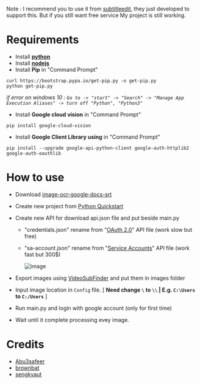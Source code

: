 Note : I recommend you to use it from [subtitleedit](https://github.com/SubtitleEdit/subtitleedit/releases), they just developed to support this. But if you still want free service My project is still working.

# Requirements
* Install **[python](https://www.python.org/)**
* Install **[nodejs](https://nodejs.org/en/download/)**
* Install **Pip** in "Command Prompt"
```
curl https://bootstrap.pypa.io/get-pip.py -o get-pip.py
python get-pip.py
```
_if error on windows 10 : `Go to -> "start" -> "Search" -> "Manage App Execution Aliases" -> turn off "Python", "Python3"`_
* Install **Google cloud vision** in "Command Prompt"
```
pip install google-cloud-vision
```
* Install **Google Client Library using** in "Command Prompt"
```
pip install --upgrade google-api-python-client google-auth-httplib2 google-auth-oauthlib
```

# How to use
* Download [image-ocr-google-docs-srt](https://github.com/Kuju29/image-ocr-google-docs-srt/archive/refs/heads/master.zip)
* Create new project from [Python Quickstart](https://developers.google.com/drive/api/v3/quickstart/python)
* Create new API for download api.json file and put beside main.py 
  - "credentials.json" rename from "[OAuth 2.0](https://console.cloud.google.com/apis/credentials/oauthclient)" API file (work slow but free)
  - "sa-account.json" rename from "[Service Accounts](https://console.cloud.google.com/iam-admin/serviceaccounts)" API file (work fast but 300$)
  
    ![image](https://user-images.githubusercontent.com/22098092/171820037-08f5f23d-109e-415f-8f45-ea6acd7aa7e4.png)

* Export images using [VideoSubFinder](https://sourceforge.net/projects/videosubfinder/) and put them in images folder
* Input image location in `Config` file. [ **Need change `\` to `\\` | E.g. `C:\Users` to `C:/Users`** ]
* Run main.py and login with google account (only for first time)
* Wait until it complete processing evey image.

# Credits
* [Abu3safeer](https://github.com/Abu3safeer/image-ocr-google-docs-srt)
* [brownbat](https://github.com/brownbat/image-ocr-google-docs-srt)
* [sengkyaut](https://github.com/sengkyaut/image-ocr-google-docs-srt)
